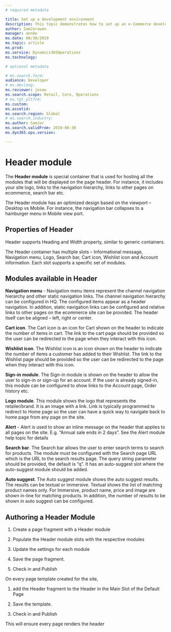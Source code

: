 ```yaml
---
# required metadata

title: Set up a development environment
description: This topic demonstrates how to set up an e-Commerce development environment for Dynamics 365 for Commerce. 
author: SamJarawan
manager: annbe
ms.date: 08/30/2019
ms.topic: article
ms.prod: 
ms.service: Dynamics365Operations
ms.technology: 

# optional metadata

# ms.search.form: 
audience: Developer
# ms.devlang: 
ms.reviewer: josaw
ms.search.scope: Retail, Core, Operations
# ms.tgt_pltfrm: 
ms.custom: 
ms.assetid: 
ms.search.region: Global
# ms.search.industry: 
ms.author: SamJar
ms.search.validFrom: 2019-08-30
ms.dyn365.ops.version: 

---
```


# Header module

The **Header module** is special container that is used for hosting all the modules that will be displayed on the page header. For instance, it includes your site logo, links to the navigation hierarchy, links to other pages on ecommerce, search bar etc. 

The Header module has an optimized design based on the viewport – Desktop vs Mobile.  For instance, the navigation bar collapses to a hamburger menu in Mobile view port.

## Properties of Header

Header supports Heading and Width property, similar to generic containers. 

The Header container has multiple slots – Informational message, Navigation menu, Logo, Search bar, Cart icon, Wishlist icon and Account information.  Each slot supports a specific set of modules.

## Modules available in Header

**Navigation menu** - Navigation menu items represent the channel navigation hierarchy and other static navigation links. The channel navigation hierarchy can be configured in HQ. The configured items appear as a header navigation. In addition, static navigation links can be configured and relative links to other pages on the ecommerce site can be provided. The header itself can be aligned – left, right or center. 

**Cart icon**. The Cart icon is an icon for Cart shown on the header to indicate the number of items in cart. The link to the cart page should be provided so the user can be redirected to the page when they interact with this icon.

**Wishlist icon**. The Wishlist icon is an icon shown on the header to indicate the number of items a customer has added to their Wishlist. The link to the Wishlist page should be provided so the user can be redirected to the page when they interact with this icon.

**Sign-in module**. The Sign-in module is shown on the header to allow the user to sign-in or sign-up for an account. If the user is already signed-in, this module can be configured to show links to the Account page, Order history etc.

**Logo module**. This module shows the logo that represents the retailer/brand. It is an image with a link. Link is typically programmed to redirect to Home page so the user can have a quick way to navigate back to home page from any page on the site.

**Alert** - Alert is used to show an inline message on the header that applies to all pages on the site. E.g. “Annual sale ends in 2 days”. See the Alert module help topic for details

**Search bar**. The Search bar allows the user to enter search terms to search for products. The module must be configured with the Search page URL which is the URL to the search results page. The query string parameter should be provided, the default is “q”. It has an auto-suggest slot where the auto-suggest module should be added. 

**Auto suggest**. The Auto suggest module shows the auto suggest results. The results can be textual or immersive. Textual shows the list of matching product names only. For Immersive, product name, price and image are shown in-line for matching products. In addition, the number of results to be shown in auto suggest can be configured.

## Authoring a Header Module

1. Create a page fragment with a Header module

2. Populate the Header module slots with the respective modules

3. Update the settings for each module

4. Save the page fragment. 
5. Check in and Publish

On every page template created for the site, 

1. add the Header fragment to the Header in the Main Slot of the Default Page

2. Save the template. 
3. Check in and Publish

This will ensure every page renders the header
